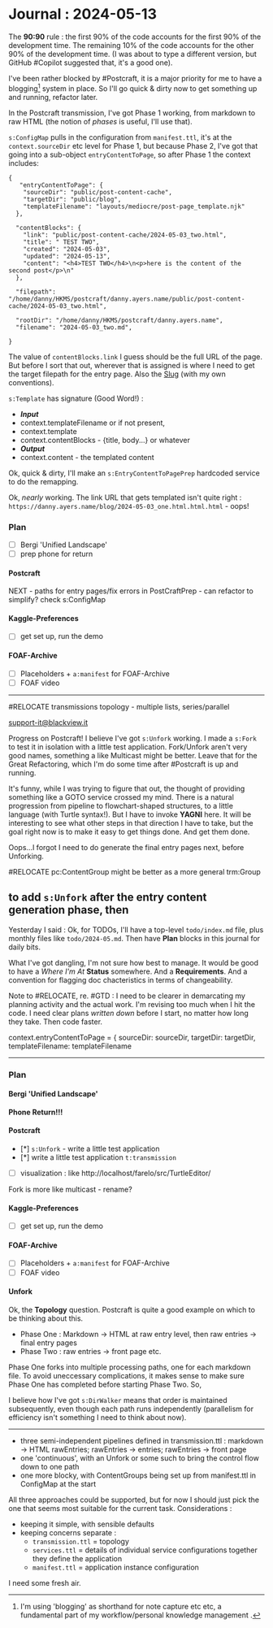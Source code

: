 # Journal : 2024-05-13

The **90:90** rule : the first 90% of the code accounts for the first 90% of the development time. The remaining 10% of the code accounts for the other 90% of the development time. (I was about to type a different version, but GitHub #Copilot suggested that, it's a good one).

I've been rather blocked by #Postcraft, it is a major priority for me to have a blogging[^1] system in place. So I'll go quick & dirty now to get something up and running, refactor later.

In the Postcraft transmission, I've got Phase 1 working, from markdown to raw HTML (the notion of _phases_ is useful, I'll use that).

`s:ConfigMap` pulls in the configuration from `manifest.ttl`, it's at the `context.sourceDir` etc level for Phase 1, but because Phase 2, I've got that going into a sub-object `entryContentToPage`, so after Phase 1 the context includes:

```
{
   "entryContentToPage": {
    "sourceDir": "public/post-content-cache",
    "targetDir": "public/blog",
    "templateFilename": "layouts/mediocre/post-page_template.njk"
  },

  "contentBlocks": {
    "link": "public/post-content-cache/2024-05-03_two.html",
    "title": " TEST TWO",
    "created": "2024-05-03",
    "updated": "2024-05-13",
    "content": "<h4>TEST TWO</h4>\n<p>here is the content of the second post</p>\n"
  },

  "filepath": "/home/danny/HKMS/postcraft/danny.ayers.name/public/post-content-cache/2024-05-03_two.html",

  "rootDir": "/home/danny/HKMS/postcraft/danny.ayers.name",
  "filename": "2024-05-03_two.md",

}
```

The value of `contentBlocks.link` I guess should be the full URL of the page. But before I sort that out, wherever that is assigned is where I need to get the target filepath for the entry page. Also the [Slug](https://developer.mozilla.org/en-US/docs/MDN/Writing_guidelines/Writing_style_guide#slugs) (with my own conventions).

`s:Template` has signature (Good Word!) :

- **_Input_**
- context.templateFilename or if not present,
- context.template
- context.contentBlocks - {title, body...} or whatever
- **_Output_**
- context.content - the templated content

Ok, quick & dirty, I'll make an `s:EntryContentToPagePrep` hardcoded service to do the remapping.

Ok, _nearly_ working. The link URL that gets templated isn't quite right : `https://danny.ayers.name/blog/2024-05-03_one.html.html.html` - oops!

[^1]: I'm using 'blogging' as shorthand for note capture etc etc, a fundamental part of my workflow/personal knowledge management [^2].
[^2]: New to me, [(GitHub-flavoured) Markdown footnotes](https://github.blog/changelog/2021-09-30-footnotes-now-supported-in-markdown-fields/)

### Plan

- [ ] Bergi 'Unified Landscape'
- [ ] prep phone for return

#### Postcraft

NEXT - paths for entry pages/fix errors in PostCraftPrep - can refactor to simplify? check s:ConfigMap

#### Kaggle-Preferences

- [ ] get set up, run the demo

#### FOAF-Archive

- [ ] Placeholders + `a:manifest` for FOAF-Archive
- [ ] FOAF video

---

#RELOCATE transmissions topology - multiple lists, series/parallel

support-it@blackview.it

Progress on Postcraft! I believe I've got `s:Unfork` working. I made a `s:Fork` to test it in isolation with a little test application. Fork/Unfork aren't very good names, something a like Multicast might be better. Leave that for the Great Refactoring, which I'm do some time after #Postcraft is up and running.

It's funny, while I was trying to figure that out, the thought of providing something like a GOTO service crossed my mind. There is a natural progression from pipeline to flowchart-shaped structures, to a little language (with Turtle syntax!). But I have to invoke **YAGNI** here. It will be interesting to see what other steps in that direction I have to take, but the goal right now is to make it easy to get things done. And get them done.

Oops...I forgot I need to do generate the final entry pages next, before Unforking.

#RELOCATE pc:ContentGroup might be better as a more general trm:Group

## to add `s:Unfork` after the entry content generation phase, then

Yesterday I said : Ok, for TODOs, I'll have a top-level `todo/index.md` file, plus monthly files like `todo/2024-05.md`. Then have **Plan** blocks in this journal for daily bits.

What I've got dangling, I'm not sure how best to manage. It would be good to have a _Where I'm At_ **Status** somewhere. And a **Requirements**. And a convention for flagging doc chacteristics in terms of changeability.

Note to #RELOCATE, re. #GTD : I need to be clearer in demarcating my planning activity and the actual work. I'm revising too much when I hit the code. I need clear plans _written down_ before I start, no matter how long they take. Then code faster.

context.entryContentToPage = {
sourceDir: sourceDir,
targetDir: targetDir,
templateFilename: templateFilename

---

### Plan

#### Bergi 'Unified Landscape'

**Phone Return!!!**

#### Postcraft

- [*] `s:Unfork` - write a little test application
- [*] write a little test application `t:transmission`

- [ ] visualization : like http://localhost/farelo/src/TurtleEditor/

Fork is more like multicast - rename?

#### Kaggle-Preferences

- [ ] get set up, run the demo

#### FOAF-Archive

- [ ] Placeholders + `a:manifest` for FOAF-Archive
- [ ] FOAF video

#### Unfork

Ok, the **Topology** question. Postcraft is quite a good example on which to be thinking about this.

- Phase One : Markdown -> HTML at raw entry level, then raw entries -> final entry pages
- Phase Two : raw entries -> front page etc.

Phase One forks into multiple processing paths, one for each markdown file. To avoid uneccessary complications, it makes sense to make sure Phase One has completed before starting Phase Two.
So,

I believe how I've got `s:DirWalker` means that order is maintained subsequently, even though each path runs independently (parallelism for efficiency isn't something I need to think about now).

---

- three semi-independent pipelines defined in transmission.ttl : markdown -> HTML rawEntries; rawEntries -> entries; rawEntries -> front page
- one 'continuous', with an Unfork or some such to bring the control flow down to one path
- one more blocky, with ContentGroups being set up from manifest.ttl in ConfigMap at the start

All three approaches could be supported, but for now I should just pick the one that seems most suitable for the current task. Considerations :

- keeping it simple, with sensible defaults
- keeping concerns separate :
  - `transmission.ttl` = topology
  - `services.ttl` = details of individual service configurations
    together they define the application
  - `manifest.ttl` = application instance configuration

I need some fresh air.
